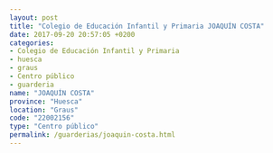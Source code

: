 ```yaml
---
layout: post
title: "Colegio de Educación Infantil y Primaria JOAQUÍN COSTA"
date: 2017-09-20 20:57:05 +0200
categories:
- Colegio de Educación Infantil y Primaria
- huesca
- graus
- Centro público
- guarderia
name: "JOAQUÍN COSTA"
province: "Huesca"
location: "Graus"
code: "22002156"
type: "Centro público"
permalink: /guarderias/joaquin-costa.html
---
```

